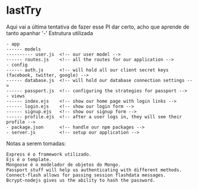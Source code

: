 # lastTry
Aqui vai a última tentativa de fazer esse PI dar certo, acho que aprende de tanto apanhar '-'
Estrutura utilizada

    - app
    ------ models
    ---------- user.js  <!-- our user model -->
    ------ routes.js    <!-- all the routes for our application -->
    - config
    ------ auth.js      <!-- will hold all our client secret keys (facebook, twitter, google) -->
    ------ database.js  <!-- will hold our database connection settings -->
    ------ passport.js  <!-- configuring the strategies for passport -->
    - views
    ------ index.ejs    <!-- show our home page with login links -->
    ------ login.ejs    <!-- show our login form -->
    ------ signup.ejs   <!-- show our signup form -->
    ------ profile.ejs  <!-- after a user logs in, they will see their profile -->
    - package.json      <!-- handle our npm packages -->
    - server.js         <!-- setup our application -->

Notas a serem tomadas:

    Express é o framework utilizado.
    Ejs é o template.
    Mongoose é o modelador de objetos do Mongo.
    Passport stuff will help us authenticating with different methods.
    Connect-flash allows for passing session flashdata messages.
    Bcrypt-nodejs gives us the ability to hash the password.
